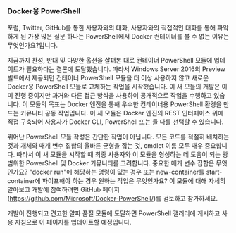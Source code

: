 ### Docker용 PowerShell

포럼, Twitter, GitHub를 통한 사용자와의 대화, 사용자와의 직접적인 대화를 통해 파악하게 된 가장 많은 질문 하나는 PowerShell에서 Docker 컨테이너를 볼 수 없는 이유는 무엇인가요?입니다.

지금까지 찬성, 반대 및 다양한 옵션을 살펴본 대로 컨테이너 PowerShell 모듈에 업데이트가 필요하다는 결론에 도달했습니다. 따라서 Windows Server 2016의 Preview 빌드에서 제공되던 컨테이너 PowerShell 모듈을 더 이상 사용하지 않고 새로운 Docker용 PowerShell 모듈로 교체하는 작업을 시작했습니다. 이 새 모듈의 개발은 이미 진행 중이지만 과거와 다른 접근 방식을 사용하여 공개적으로 작업을 수행하고 있습니다. 이 모듈의 목표는 Docker 엔진을 통해 우수한 컨테이너용 PowerShell 환경을 만드는 커뮤니티 공동 작업입니다. 이 새 모듈은 Docker 엔진의 REST 인터페이스 위에 직접 구축되어 사용자가 Docker CLI, PowerShell 또는 둘 다를 선택할 수 있습니다.

뛰어난 PowerShell 모듈 작성은 간단한 작업이 아닙니다. 모든 코드를 적절히 배치하는 것과 개체와 매개 변수 집합의 올바른 균형을 잡는 것, cmdlet 이름 모두 매우 중요합니다. 따라서 이 새 모듈을 시작할 때 최종 사용자와 이 모듈을 형성하는 데 도움이 되는 광범위한 PowerShell 및 Docker 커뮤니티를 고려합니다. 중요한 매개 변수 집합은 무엇인가요? "docker run"에 해당하는 명령이 있는 경우 또는 new-container를 start-container에 파이프해야 하는 경우 원하는 작업은 무엇인가요? 이 모듈에 대해 자세히 알아보고 개발에 참여하려면 GitHub 페이지(https://github.com/Microsoft/Docker-PowerShell/)를 검토하고 참가하세요.

개발이 진행되고 견고한 알파 품질 모듈에 도달하면 PowerShell 갤러리에 게시하고 사용 지침으로 이 페이지를 업데이트할 예정입니다.






<!--HONumber=Apr16_HO4-->


